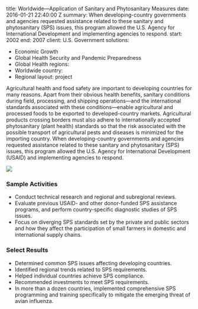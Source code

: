 
title: Worldwide—Application of Sanitary and Phytosanitary Measures
date: 2016-01-21 22:40:00 Z
summary: When developing-country governments and agencies requested assistance related
  to these sanitary and phytosanitary (SPS) issues, this program allowed the U.S.
  Agency for International Development and implementing agencies to respond.
start: 2002
end: 2007
client: U.S. Government
solutions:
- Economic Growth
- Global Health Security and Pandemic Preparedness
- Global Health
regions:
- Worldwide
country:
- Regional
layout: project


Agricultural health and food safety are important to developing countries for many reasons. Apart from their obvious health benefits, sanitary conditions during field, processing, and shipping operations—and the international standards associated with these conditions—enable agricultural and processed foods to be exported to developed-country markets. Agricultural products crossing borders must also adhere to internationally accepted phytosanitary (plant health) standards so that the risk associated with the possible transport of agricultural pests and diseases is minimized for the importing country. When developing-country governments and agencies requested assistance related to these sanitary and phytosanitary (SPS) issues, this program allowed the U.S. Agency for International Development (USAID) and implementing agencies to respond.

![][1]

### Sample Activities

* Conduct technical research and regional and subregional reviews.
* Evaluate previous USAID- and other donor-funded SPS assistance programs, and perform country-specific diagnostic studies of SPS issues.
* Focus on diverging SPS standards set by the private and public sectors and how they affect the participation of small farmers in domestic and international supply chains.

### Select Results

* Determined common SPS issues affecting developing countries.
* Identified regional trends related to SPS requirements.
* Helped individual countries achieve SPS compliance.
* Recommended investments to meet SPS requirements.
* In more than a dozen countries, implemented comprehensive SPS programming and training specifically to mitigate the emerging threat of avian influenza.

[1]: https://assetify-dai.com/projects/RAISE.jpg

